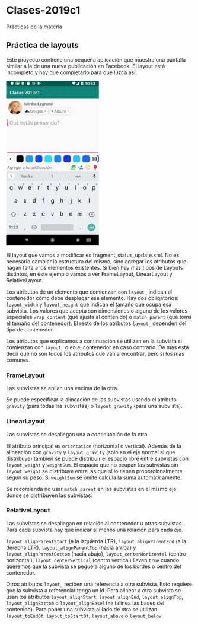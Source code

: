 # Clases-2019c1
Prácticas de la materia

## Práctica de layouts

Este proyecto contiene una pequeña aplicación que muestra una pantalla similar a la de una nueva
publicación en Facebook. El layout está incompleto y hay que completarlo para que luzca así:

<img alt="qué estás pensando" src="sample.jpg" width="250" />

El layout que vamos a modificar es fragment_status_update.xml. No es necesario cambiar la
estructura del mismo, sino agregar los atributos que hagan falta a los elementos existentes. Si
bien hay más tipos de Layouts distintos, en este ejemplo vamos a ver FrameLayout, LinearLayout
y RelativeLayout.

Los atributos de un elemento que comienzan con `layout_` indican al contenedor cómo debe desplegar
ese elemento. Hay dos obligatorios: `layout_width` y `layout_height` que indican el tamaño que
ocupa esa subvista. Los valores que acepta son dimensiones o alguno de los valores especiales
`wrap_content` (que ajusta al contenido) o `match_parent` (que toma el tamaño del contenedor).
El resto de los atributos `layout_` dependen del tipo de contenedor.

Los atributos que explicamos a continuación se utilizan en la subvista si comienzan con `layout_`
o en el contenedor en caso contrario. De más está decir que no son todos los atributos que van a
encontrar, pero sí los más comunes.

### FrameLayout

Las subvistas se apilan una encima de la otra.

Se puede especificar la alineación de las subvistas
usando el atributo `gravity` (para todas las subvistas) o `layout_gravity` (para una subvista).

### LinearLayout

Las subvistas se despliegan una a continuación de la otra.

El atributo principal es `orientation` (horizontal o vertical). Además de la alineación con
`gravity` y `layout_gravity` (solo en el eje normal al que distribuye) también se puede distribuir
el espacio libre entre subvistas con `layout_weight` y `weightSum`. El espacio que no ocupan las
subvistas sin `layout_weight` se distribuye entre las que sí lo tienen proporcionalmente según su
peso. Si `weightSum` se omite calcula la suma automáticamente.

Se recomienda no usar `match_parent` en las subvistas en el mismo eje donde se distribuyen las
subvistas.

### RelativeLayout

Las subvistas se despliegan en relación al contenedor u otras subvistas. Para cada subvista hay que
indicar al menos una relación para cada eje.

`layout_alignParentStart` (a la izquierda LTR), `layout_alignParentEnd` (a la derecha LTR),
`layout_alignParentTop` (hacia arriba) y `layout_alignParentBottom` (hacia abajo),
`layout_centerHorizontal` (centro horizontal), `layout_centerVertical` (centro vertical) llevan
`true` cuando queremos que la subvista se pegue a alguno de los bordes o centro del contenedor.

Otros atributos `layout_` reciben una referencia a otra subvista. Esto requiere que la subvista a
referenciar tenga un id. Para alinear a otra subvista se usan los atributos `layout_alignStart`,
`layout_alignEnd`, `layout_alignTop`, `layout_alignBottom` o `layout_alignBaseline` (alinea las
bases del contenido). Para poner una subvista al lado de otra se utilizan `layout_toEndOf`,
`layout_toStartOf`, `layout_above` o `layout_below`.
